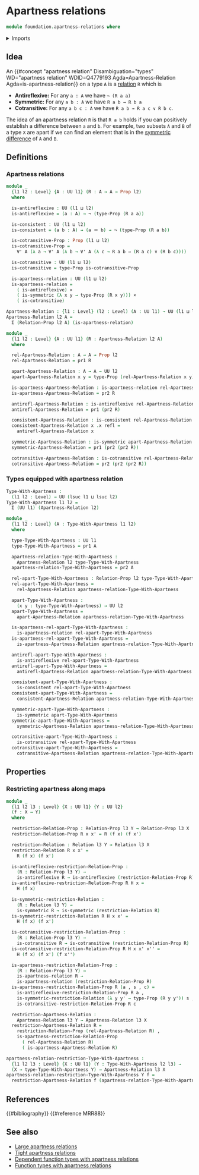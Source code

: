 # Apartness relations

```agda
module foundation.apartness-relations where
```

<details><summary>Imports</summary>

```agda
open import foundation.binary-relations
open import foundation.dependent-pair-types
open import foundation.disjunction
open import foundation.universal-quantification
open import foundation.universe-levels

open import foundation-core.cartesian-product-types
open import foundation-core.identity-types
open import foundation-core.negation
open import foundation-core.propositions
```

</details>

## Idea

An
{{#concept "apartness relation" Disambiguation="types" WD="apartness relation" WDID=Q4779193 Agda=Apartness-Relation Agda=is-apartness-relation}}
on a type `A` is a [relation](foundation.binary-relations.md) `R` which is

- **Antireflexive:** For any `a : A` we have `¬ (R a a)`
- **Symmetric:** For any `a b : A` we have `R a b → R b a`
- **Cotransitive:** For any `a b c : A` we have `R a b → R a c ∨ R b c`.

The idea of an apartness relation `R` is that `R a b` holds if you can
positively establish a difference between `a` and `b`. For example, two subsets
`A` and `B` of a type `X` are apart if we can find an element that is in the
[symmetric difference](foundation.symmetric-difference.md) of `A` and `B`.

## Definitions

### Apartness relations

```agda
module _
  {l1 l2 : Level} {A : UU l1} (R : A → A → Prop l2)
  where

  is-antireflexive : UU (l1 ⊔ l2)
  is-antireflexive = (a : A) → ¬ (type-Prop (R a a))

  is-consistent : UU (l1 ⊔ l2)
  is-consistent = (a b : A) → (a ＝ b) → ¬ (type-Prop (R a b))

  is-cotransitive-Prop : Prop (l1 ⊔ l2)
  is-cotransitive-Prop =
    ∀' A (λ a → ∀' A (λ b → ∀' A (λ c → R a b ⇒ (R a c) ∨ (R b c))))

  is-cotransitive : UU (l1 ⊔ l2)
  is-cotransitive = type-Prop is-cotransitive-Prop

  is-apartness-relation : UU (l1 ⊔ l2)
  is-apartness-relation =
    ( is-antireflexive) ×
    ( is-symmetric (λ x y → type-Prop (R x y))) ×
    ( is-cotransitive)

Apartness-Relation : {l1 : Level} (l2 : Level) (A : UU l1) → UU (l1 ⊔ lsuc l2)
Apartness-Relation l2 A =
  Σ (Relation-Prop l2 A) (is-apartness-relation)

module _
  {l1 l2 : Level} {A : UU l1} (R : Apartness-Relation l2 A)
  where

  rel-Apartness-Relation : A → A → Prop l2
  rel-Apartness-Relation = pr1 R

  apart-Apartness-Relation : A → A → UU l2
  apart-Apartness-Relation x y = type-Prop (rel-Apartness-Relation x y)

  is-apartness-Apartness-Relation : is-apartness-relation rel-Apartness-Relation
  is-apartness-Apartness-Relation = pr2 R

  antirefl-Apartness-Relation : is-antireflexive rel-Apartness-Relation
  antirefl-Apartness-Relation = pr1 (pr2 R)

  consistent-Apartness-Relation : is-consistent rel-Apartness-Relation
  consistent-Apartness-Relation x .x refl =
    antirefl-Apartness-Relation x

  symmetric-Apartness-Relation : is-symmetric apart-Apartness-Relation
  symmetric-Apartness-Relation = pr1 (pr2 (pr2 R))

  cotransitive-Apartness-Relation : is-cotransitive rel-Apartness-Relation
  cotransitive-Apartness-Relation = pr2 (pr2 (pr2 R))
```

### Types equipped with apartness relation

```agda
Type-With-Apartness :
  (l1 l2 : Level) → UU (lsuc l1 ⊔ lsuc l2)
Type-With-Apartness l1 l2 =
  Σ (UU l1) (Apartness-Relation l2)

module _
  {l1 l2 : Level} (A : Type-With-Apartness l1 l2)
  where

  type-Type-With-Apartness : UU l1
  type-Type-With-Apartness = pr1 A

  apartness-relation-Type-With-Apartness :
    Apartness-Relation l2 type-Type-With-Apartness
  apartness-relation-Type-With-Apartness = pr2 A

  rel-apart-Type-With-Apartness : Relation-Prop l2 type-Type-With-Apartness
  rel-apart-Type-With-Apartness =
    rel-Apartness-Relation apartness-relation-Type-With-Apartness

  apart-Type-With-Apartness :
    (x y : type-Type-With-Apartness) → UU l2
  apart-Type-With-Apartness =
    apart-Apartness-Relation apartness-relation-Type-With-Apartness

  is-apartness-rel-apart-Type-With-Apartness :
    is-apartness-relation rel-apart-Type-With-Apartness
  is-apartness-rel-apart-Type-With-Apartness =
    is-apartness-Apartness-Relation apartness-relation-Type-With-Apartness

  antirefl-apart-Type-With-Apartness :
    is-antireflexive rel-apart-Type-With-Apartness
  antirefl-apart-Type-With-Apartness =
    antirefl-Apartness-Relation apartness-relation-Type-With-Apartness

  consistent-apart-Type-With-Apartness :
    is-consistent rel-apart-Type-With-Apartness
  consistent-apart-Type-With-Apartness =
    consistent-Apartness-Relation apartness-relation-Type-With-Apartness

  symmetric-apart-Type-With-Apartness :
    is-symmetric apart-Type-With-Apartness
  symmetric-apart-Type-With-Apartness =
    symmetric-Apartness-Relation apartness-relation-Type-With-Apartness

  cotransitive-apart-Type-With-Apartness :
    is-cotransitive rel-apart-Type-With-Apartness
  cotransitive-apart-Type-With-Apartness =
    cotransitive-Apartness-Relation apartness-relation-Type-With-Apartness
```

## Properties

### Restricting apartness along maps

```agda
module _
  {l1 l2 l3 : Level} {X : UU l1} {Y : UU l2}
  (f : X → Y)
  where

  restriction-Relation-Prop : Relation-Prop l3 Y → Relation-Prop l3 X
  restriction-Relation-Prop R x x' = R (f x) (f x')

  restriction-Relation : Relation l3 Y → Relation l3 X
  restriction-Relation R x x' =
    R (f x) (f x')

  is-antireflexive-restriction-Relation-Prop :
    (R : Relation-Prop l3 Y) →
    is-antireflexive R → is-antireflexive (restriction-Relation-Prop R)
  is-antireflexive-restriction-Relation-Prop R H x =
    H (f x)

  is-symmetric-restriction-Relation :
    (R : Relation l3 Y) →
    is-symmetric R → is-symmetric (restriction-Relation R)
  is-symmetric-restriction-Relation R H x x' =
    H (f x) (f x')

  is-cotransitive-restriction-Relation-Prop :
    (R : Relation-Prop l3 Y) →
    is-cotransitive R → is-cotransitive (restriction-Relation-Prop R)
  is-cotransitive-restriction-Relation-Prop R H x x' x'' =
    H (f x) (f x') (f x'')

  is-apartness-restriction-Relation-Prop :
    (R : Relation-Prop l3 Y) →
    is-apartness-relation R →
    is-apartness-relation (restriction-Relation-Prop R)
  is-apartness-restriction-Relation-Prop R (a , s , c) =
    is-antireflexive-restriction-Relation-Prop R a ,
    is-symmetric-restriction-Relation (λ y y' → type-Prop (R y y')) s ,
    is-cotransitive-restriction-Relation-Prop R c

  restriction-Apartness-Relation :
    Apartness-Relation l3 Y → Apartness-Relation l3 X
  restriction-Apartness-Relation R =
    restriction-Relation-Prop (rel-Apartness-Relation R) ,
    is-apartness-restriction-Relation-Prop
      ( rel-Apartness-Relation R)
      ( is-apartness-Apartness-Relation R)

apartness-relation-restriction-Type-With-Apartness :
  {l1 l2 l3 : Level} {X : UU l1} (Y : Type-With-Apartness l2 l3) →
  (X → type-Type-With-Apartness Y) → Apartness-Relation l3 X
apartness-relation-restriction-Type-With-Apartness Y f =
  restriction-Apartness-Relation f (apartness-relation-Type-With-Apartness Y)
```

## References

{{#bibliography}} {{#reference MRR88}}

## See also

- [Large apartness relations](foundation.large-apartness-relations.md)
- [Tight apartness relations](foundation.tight-apartness-relations.md)
- [Dependent function types with apartness relations](foundation.dependent-function-types-with-apartness-relations.md)
- [Function types with apartness relations](foundation.function-types-with-apartness-relations.md)
